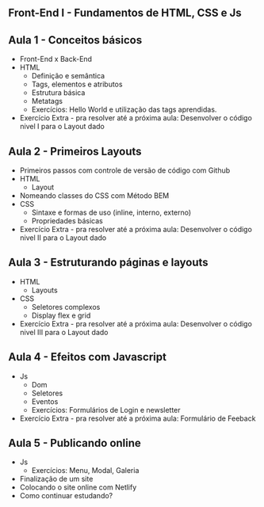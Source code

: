 ## Front-End I - Fundamentos de HTML, CSS e Js

## Aula 1 - Conceitos básicos
* Front-End x Back-End
* HTML 
    * Definição e semântica
    * Tags, elementos e atributos
    * Estrutura básica
    * Metatags
    * Exercícios: Hello World e utilização das tags aprendidas.
* Exercício Extra - pra resolver até a próxima aula: Desenvolver o código nivel I para o Layout dado

## Aula 2 - Primeiros Layouts
* Primeiros passos com controle de versão de código com Github
* HTML
    * Layout
* Nomeando classes do CSS com Método BEM
* CSS
    * Sintaxe e formas de uso (inline, interno, externo)
    * Propriedades básicas
* Exercício Extra - pra resolver até a próxima aula: Desenvolver o código nivel II para o Layout dado

## Aula 3 - Estruturando páginas e layouts
* HTML
    * Layouts
* CSS
    * Seletores complexos
    * Display flex e grid
* Exercício Extra - pra resolver até a próxima aula: Desenvolver o código nivel III para o Layout dado

## Aula 4 - Efeitos com Javascript
* Js
    * Dom
    * Seletores
    * Eventos
    * Exercícios: Formulários de Login e newsletter
* Exercício Extra - pra resolver até a próxima aula: Formulário de Feeback

## Aula 5 - Publicando online
* Js
    * Exercícios: Menu, Modal, Galeria
* Finalização de um site
* Colocando o site online com Netlify
* Como continuar estudando?
